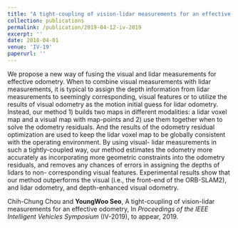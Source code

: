 ```yaml
---
title: "A tight-coupling of vision-lidar measurements for an effective odometry"
collection: publications
permalink: /publication/2019-04-12-iv-2019
excerpt: ''
date: 2018-04-01
venue: 'IV-19'
paperurl: ''
---
```

We propose a new way of fusing the visual and lidar measurements for effective odometry. When to combine visual measurements with lidar measurements, it is typical to assign the depth information from lidar measurements to seemingly corresponding, visual features or to utilize the results of visual odometry as the motion initial guess for lidar odometry. Instead, our method 1) builds two maps in different modalities: a lidar voxel map and a visual map with map-points and 2) use them together when to solve the odometry residuals. And the results of the odometry residual optimization are used to keep the lidar voxel map to be globally consistent with the operating environment. By using visual- lidar measurements in such a tightly-coupled way, our method estimates the odometry more accurately as incorporating more geometric constraints into the odometry residuals, and removes any chances of errors in assigning the depths of lidars to non- corresponding visual features. Experimental results show that our method outperforms the visual (i.e., the front-end of the ORB-SLAM2), and lidar odometry, and depth-enhanced visual odometry.

Chih-Chung Chou and **YoungWoo Seo**, A tight-coupling of vision-lidar measurements for an effective odometry, In <i>Proceedings of the IEEE Intelligent Vehicles Symposium</i> (IV-2019), to appear, 2019.
